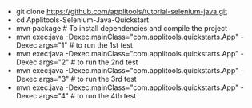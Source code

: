 - git clone https://github.com/applitools/tutorial-selenium-java.git
- cd Applitools-Selenium-Java-Quickstart
- mvn package  # To install dependencies and compile the project 
- mvn exec:java -Dexec.mainClass="com.applitools.quickstarts.App"  -Dexec.args="1" # to run the 1st test
- mvn exec:java -Dexec.mainClass="com.applitools.quickstarts.App"  -Dexec.args="2" # to run the 2nd test
- mvn exec:java -Dexec.mainClass="com.applitools.quickstarts.App"  -Dexec.args="3" # to run the 3rd test
- mvn exec:java -Dexec.mainClass="com.applitools.quickstarts.App"  -Dexec.args="4" # to run the 4th test